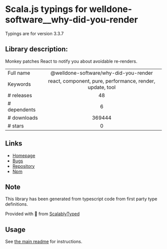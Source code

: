 
# Scala.js typings for welldone-software__why-did-you-render

Typings are for version 3.3.7

## Library description:
Monkey patches React to notify you about avoidable re-renders.

|                    |                 |
| ------------------ | :-------------: |
| Full name          | @welldone-software/why-did-you-render |
| Keywords           | react, component, pure, performance, render, update, tool |
| # releases         | 48 |
| # dependents       | 6 |
| # downloads        | 369444 |
| # stars            | 0 |

## Links
- [Homepage](https://github.com/welldone-software/why-did-you-render#readme)
- [Bugs](https://github.com/welldone-software/why-did-you-render/issues)
- [Repository](https://github.com/welldone-software/why-did-you-render)
- [Npm](https://www.npmjs.com/package/%40welldone-software%2Fwhy-did-you-render)
    


## Note
This library has been generated from typescript code from first party type definitions.

Provided with :purple_heart: from [ScalablyTyped](https://github.com/oyvindberg/ScalablyTyped)

## Usage
See [the main readme](../../readme.md) for instructions.


